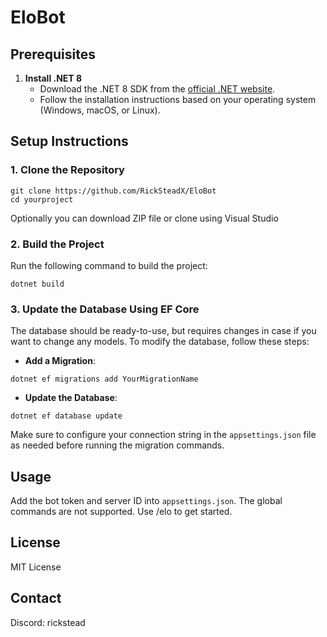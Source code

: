 # EloBot

## Prerequisites

1. **Install .NET 8**
   - Download the .NET 8 SDK from the [official .NET website](https://dotnet.microsoft.com/download/dotnet/8.0).
   - Follow the installation instructions based on your operating system (Windows, macOS, or Linux).

## Setup Instructions

### 1. Clone the Repository

```
git clone https://github.com/RickSteadX/EloBot
cd yourproject
```

Optionally you can download ZIP file or clone using Visual Studio

### 2. Build the Project

Run the following command to build the project:

```
dotnet build
```

### 3. Update the Database Using EF Core

The database should be ready-to-use, but requires changes in case if you want to change any models.
To modify the database, follow these steps:

- **Add a Migration**:

```
dotnet ef migrations add YourMigrationName
```

- **Update the Database**:

```
dotnet ef database update
```

Make sure to configure your connection string in the `appsettings.json` file as needed before running the migration commands.

## Usage

Add the bot token and server ID into `appsettings.json`. The global commands are not supported.
Use /elo to get started.

## License

MIT License

## Contact

Discord: rickstead
